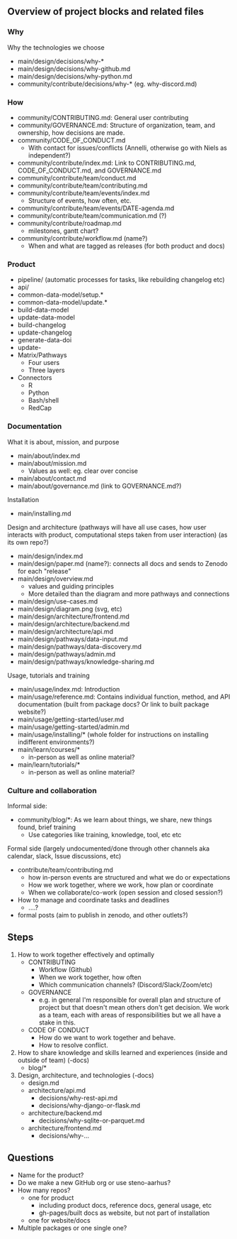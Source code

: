## Overview of project blocks and related files

### Why

Why the technologies we choose

-   main/design/decisions/why-\*
-   main/design/decisions/why-github.md
-   main/design/decisions/why-python.md
-   community/contribute/decisions/why-\* (eg. why-discord.md)

### How

-   community/CONTRIBUTING.md: General user contributing
-   community/GOVERNANCE.md: Structure of organization, team, and
    ownership, how decisions are made.
-   community/CODE_OF_CONDUCT.md
    -   With contact for issues/conflicts (Annelli, otherwise go with
        Niels as independent?)
-   community/contribute/index.md: Link to CONTRIBUTING.md,
    CODE_OF_CONDUCT.md, and GOVERNANCE.md
-   community/contribute/team/conduct.md
-   community/contribute/team/contributing.md
-   community/contribute/team/events/index.md
    -   Structure of events, how often, etc.
-   community/contribute/team/events/DATE-agenda.md
-   community/contribute/team/communication.md (?)
-   community/contribute/roadmap.md
    -   milestones, gantt chart?
-   community/contribute/workflow.md (name?)
    -   When and what are tagged as releases (for both product and docs)

### Product

-   pipeline/ (automatic processes for tasks, like rebuilding changelog
    etc)
-   api/
-   common-data-model/setup.\*
-   common-data-model/update.\*
-   build-data-model
-   update-data-model
-   build-changelog
-   update-changelog
-   generate-data-doi
-   update-
-   Matrix/Pathways
    -   Four users
    -   Three layers
-   Connectors
    -   R
    -   Python
    -   Bash/shell
    -   RedCap

### Documentation

What it is about, mission, and purpose

-   main/about/index.md
-   main/about/mission.md
    -   Values as well: eg. clear over concise
-   main/about/contact.md
-   main/about/governance.md (link to GOVERNANCE.md?)

Installation

-   main/installing.md

Design and architecture (pathways will have all use cases, how user
interacts with product, computational steps taken from user interaction)
(as its own repo?)

-   main/design/index.md
-   main/design/paper.md (name?): connects all docs and sends to Zenodo
    for each "release"
-   main/design/overview.md
    -   values and guiding principles
    -   More detailed than the diagram and more pathways and connections
-   main/design/use-cases.md
-   main/design/diagram.png (svg, etc)
-   main/design/architecture/frontend.md
-   main/design/architecture/backend.md
-   main/design/architecture/api.md
-   main/design/pathways/data-input.md
-   main/design/pathways/data-discovery.md
-   main/design/pathways/admin.md
-   main/design/pathways/knowledge-sharing.md

Usage, tutorials and training

-   main/usage/index.md: Introduction
-   main/usage/reference.md: Contains individual function, method, and
    API documentation (built from package docs? Or link to built package
    website?)
-   main/usage/getting-started/user.md
-   main/usage/getting-started/admin.md
-   main/usage/installing/\* (whole folder for instructions on
    installing indifferent environments?)
-   main/learn/courses/\*
    -   in-person as well as online material?
-   main/learn/tutorials/\*
    -   in-person as well as online material?

### Culture and collaboration

Informal side:

-   community/blog/\*: As we learn about things, we share, new things
    found, brief training
    -   Use categories like training, knowledge, tool, etc etc

Formal side (largely undocumented/done through other channels aka
calendar, slack, Issue discussions, etc)

-   contribute/team/contributing.md
    -   how in-person events are structured and what we do or
        expectations
    -   How we work together, where we work, how plan or coordinate
    -   When we collaborate/co-work (open session and closed session?)
-   How to manage and coordinate tasks and deadlines
    -   ....?
-   formal posts (aim to publish in zenodo, and other outlets?)

## Steps

1.  How to work together effectively and optimally
    -   CONTRIBUTING
        -   Workflow (Github)
        -   When we work together, how often
        -   Which communication channels? (Discord/Slack/Zoom/etc)
    -   GOVERNANCE
        -   e.g. in general I'm responsible for overall plan and
            structure of project but that doesn't mean others don't get
            decision. We work as a team, each with areas of
            responsibilities but we all have a stake in this.
    -   CODE OF CONDUCT
        -   How do we want to work together and behave.
        -   How to resolve conflict.
2.  How to share knowledge and skills learned and experiences (inside
    and outside of team) (-docs)
    -   blog/\*
3.  Design, architecture, and technologies (-docs)
    -   design.md
    -   architecture/api.md
        -   decisions/why-rest-api.md
        -   decisions/why-django-or-flask.md
    -   architecture/backend.md
        -   decisions/why-sqlite-or-parquet.md
    -   architecture/frontend.md
        -   decisions/why-...

## Questions

-   Name for the product?
-   Do we make a new GitHub org or use steno-aarhus?
-   How many repos?
    -   one for product
        -   including product docs, reference docs, general usage, etc
        -   gh-pages/built docs as website, but not part of installation
    -   one for website/docs
-   Multiple packages or one single one?
